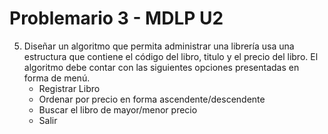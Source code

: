 # Problemario 3 - MDLP U2
5.	Diseñar un algoritmo que permita administrar una librería usa una estructura que contiene el código del libro, titulo y el precio del libro. El algoritmo debe contar con las siguientes opciones presentadas en forma de menú.
	- Registrar Libro
	- Ordenar por precio en forma ascendente/descendente
	- Buscar el libro de mayor/menor precio
	- Salir



